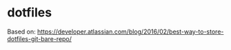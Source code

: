 # dotfiles
Based on:
https://developer.atlassian.com/blog/2016/02/best-way-to-store-dotfiles-git-bare-repo/
